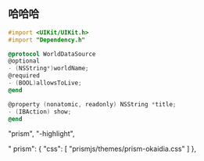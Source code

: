 ## 哈哈哈

```Objective-C
#import <UIKit/UIKit.h>
#import "Dependency.h"

@protocol WorldDataSource
@optional
- (NSString*)worldName;
@required
- (BOOL)allowsToLive;
@end

@property (nonatomic, readonly) NSString *title;
- (IBAction) show;
@end
```

"prism",
"-highlight",

"
prism": {
"css": [
"prismjs/themes/prism-okaidia.css"
]
},